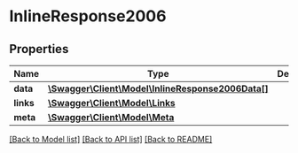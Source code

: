 # InlineResponse2006

## Properties
Name | Type | Description | Notes
------------ | ------------- | ------------- | -------------
**data** | [**\Swagger\Client\Model\InlineResponse2006Data[]**](InlineResponse2006Data.md) |  | [optional] 
**links** | [**\Swagger\Client\Model\Links**](Links.md) |  | [optional] 
**meta** | [**\Swagger\Client\Model\Meta**](Meta.md) |  | [optional] 

[[Back to Model list]](../README.md#documentation-for-models) [[Back to API list]](../README.md#documentation-for-api-endpoints) [[Back to README]](../README.md)


